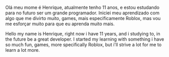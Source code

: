 Olá meu mome é Henrique, atualmente tenho 11 anos, e estou estudando para no futuro ser um grande programador.
Iniciei meu aprendizado com algo que me divirto muito, games, mais especificamente Roblox, mas vou me esforçar muito para que eu aprenda muito mais.

Hello my name is Henrique, right now i have 11 years, and i studying to, in the future be a great developer.
I started my learning with something i have so much fun, games, more specifically Roblox, but i'll strive a lot for me to learn a lot more.


<!---
rickzudo2012/rickzudo2012 is a ✨ special ✨ repository because its `README.md` (this file) appears on your GitHub profile.
You can click the Preview link to take a look at your changes.
--->
